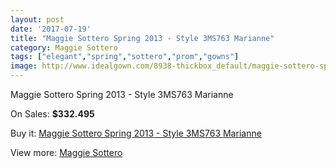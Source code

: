 ```yaml
---
layout: post
date: '2017-07-19'
title: "Maggie Sottero Spring 2013 - Style 3MS763 Marianne"
category: Maggie Sottero
tags: ["elegant","spring","sottero","prom","gowns"]
image: http://www.idealgown.com/8938-thickbox_default/maggie-sottero-spring-2013-style-3ms763-marianne.jpg
---
```

Maggie Sottero Spring 2013 - Style 3MS763 Marianne

On Sales: **$332.495**
<a href="https://www.idealgown.com/en/maggie-sottero/3719-maggie-sottero-spring-2013-style-3ms763-marianne.html"><amp-img layout="responsive" width="600" height="600" src="//www.idealgown.com/8938-thickbox_default/maggie-sottero-spring-2013-style-3ms763-marianne.jpg" alt="Maggie Sottero Spring 2013 - Style 3MS763 Marianne 0" /></a>
<a href="https://www.idealgown.com/en/maggie-sottero/3719-maggie-sottero-spring-2013-style-3ms763-marianne.html"><amp-img layout="responsive" width="600" height="600" src="//www.idealgown.com/8939-thickbox_default/maggie-sottero-spring-2013-style-3ms763-marianne.jpg" alt="Maggie Sottero Spring 2013 - Style 3MS763 Marianne 1" /></a>
<a href="https://www.idealgown.com/en/maggie-sottero/3719-maggie-sottero-spring-2013-style-3ms763-marianne.html"><amp-img layout="responsive" width="600" height="600" src="//www.idealgown.com/8937-thickbox_default/maggie-sottero-spring-2013-style-3ms763-marianne.jpg" alt="Maggie Sottero Spring 2013 - Style 3MS763 Marianne 2" /></a>

Buy it: [Maggie Sottero Spring 2013 - Style 3MS763 Marianne](https://www.idealgown.com/en/maggie-sottero/3719-maggie-sottero-spring-2013-style-3ms763-marianne.html "Maggie Sottero Spring 2013 - Style 3MS763 Marianne")

View more: [Maggie Sottero](https://www.idealgown.com/en/45-maggie-sottero "Maggie Sottero")